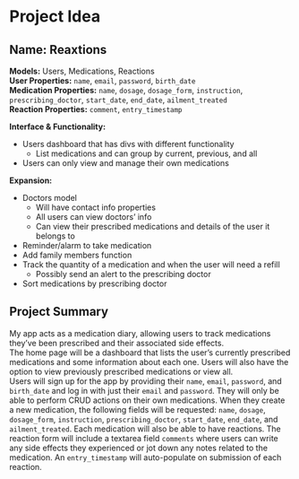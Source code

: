 # Project Idea

## Name: Reaxtions

**Models:** Users, Medications, Reactions<br>
**User Properties:** `name`, `email`, `password`, `birth_date`<br>
**Medication Properties:** `name`, `dosage`, `dosage_form`, `instruction`, `prescribing_doctor`, `start_date`, `end_date`, `ailment_treated`<br>
**Reaction Properties:** `comment`, `entry_timestamp`<br>

**Interface & Functionality:**

- Users dashboard that has divs with different functionality
  - List medications and can group by current, previous, and all
- Users can only view and manage their own medications

**Expansion:**

- Doctors model
  - Will have contact info properties
  - All users can view doctors’ info
  - Can view their prescribed medications and details of the user it belongs to
- Reminder/alarm to take medication
- Add family members function
- Track the quantity of a medication and when the user will need a refill
  - Possibly send an alert to the prescribing doctor
- Sort medications by prescribing doctor

## Project Summary

My app acts as a medication diary, allowing users to track medications they’ve been prescribed and their associated side effects.<br>
The home page will be a dashboard that lists the user’s currently prescribed medications and some information about each one. Users will also have the option to view previously prescribed medications or view all.<br>
Users will sign up for the app by providing their `name`, `email`, `password`, and `birth_date` and log in with just their `email` and `password`. They will only be able to perform CRUD actions on their own medications. When they create a new medication, the following fields will be requested: `name`, `dosage`, `dosage_form`, `instruction`, `prescribing_doctor`, `start_date`, `end_date`, and `ailment_treated`. Each medication will also be able to have reactions. The reaction form will include a textarea field `comments` where users can write any side effects they experienced or jot down any notes related to the medication. An `entry_timestamp` will auto-populate on submission of each reaction.
